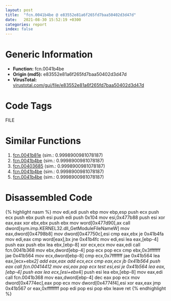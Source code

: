 ```yaml
---
layout: post
title:  "fcn.0041b4be @ e83552e81a6f265fd7baa50402d3d47d"
date:   2021-08-30 15:52:19 +0300
categories: report
index: false
---
```


# Generic Information
- **Function:** fcn.0041b4be
- **Origin (md5):** e83552e81a6f265fd7baa50402d3d47d
- **VirusTotal:** [virustotal.com/gui/file/e83552e81a6f265fd7baa50402d3d47d][virustotal_ref]

# Code Tags
<span class="tag" id="FILE">FILE</span>


# Similar Functions

1. [fcn.0041b81e][similar_1_ref] (sim.: 0.9998900981078187)
2. [fcn.0041b4be][similar_2_ref] (sim.: 0.9998900981078187)
3. [fcn.00403685][similar_3_ref] (sim.: 0.9998900981078187)
4. [fcn.0041b4be][similar_4_ref] (sim.: 0.9998900981078187)
5. [fcn.0041b4be][similar_5_ref] (sim.: 0.9998900981078187)


# Disassembled Code

{% highlight nasm %}
mov edi,edi
push ebp
mov ebp,esp
push ecx
push ecx
push ebx
push esi
push edi
push 0x104
mov esi,0x477b88
push esi
xor eax,eax
xor ebx,ebx
push ebx
mov word[0x477d90],ax
call dword[sym.imp.KERNEL32.dll_GetModuleFileNameW]
mov eax,dword[0x4798b8]
mov dword[0x47750c],esi
cmp eax,ebx
je 0x41b4fa
mov edi,eax
cmp word[eax],bx
jne 0x41b4fc
mov edi,esi
lea eax,[ebp-4]
push eax
push ebx
lea ebx,[ebp-8]
xor ecx,ecx
mov eax,edi
call fcn.0041b368
mov ebx,dword[ebp-4]
pop ecx
pop ecx
cmp ebx,0x3fffffff
jae 0x41b564
mov ecx,dword[ebp-8]
cmp ecx,0x7fffffff
jae 0x41b564
lea eax,[ecx+ebx*2]
add eax,eax
add ecx,ecx
cmp eax,ecx
jb 0x41b564
push eax
call fcn.00414412
mov esi,eax
pop ecx
test esi,esi
je 0x41b564
lea eax,[ebp-4]
push eax
lea ecx,[esi+ebx*4]
push esi
lea ebx,[ebp-8]
mov eax,edi
call fcn.0041b368
mov eax,dword[ebp-4]
dec eax
pop ecx
mov dword[0x4774ec],eax
pop ecx
mov dword[0x4774f4],esi
xor eax,eax
jmp 0x41b567
or eax,0xffffffff
pop edi
pop esi
pop ebx
leave
ret
{% endhighlight %}


[similar_1_ref]: /report/fcn.0041b81e@c077742bdc6d4f2c0ca7d0e2a6a94acf
[similar_2_ref]: /report/fcn.0041b4be@3aa98225e51cbcae2d334c8b6b4ed9fd
[similar_3_ref]: /report/fcn.00403685@eb7f7fa38880dd66bab8caf5987e5b1a
[similar_4_ref]: /report/fcn.0041b4be@4145a3cd012c27a513ec76436468549a
[similar_5_ref]: /report/fcn.0041b4be@7307643b343733b7fbd7b4b4fb482515
[virustotal_ref]: https://www.virustotal.com/gui/file/e83552e81a6f265fd7baa50402d3d47d